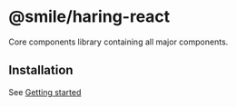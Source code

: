 # @smile/haring-react

Core components library containing all major components.

## Installation

See [Getting started](/docs/guide/getting-started#smileharing-react)

